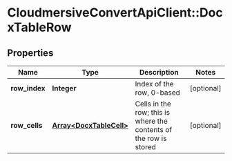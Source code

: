 # CloudmersiveConvertApiClient::DocxTableRow

## Properties
Name | Type | Description | Notes
------------ | ------------- | ------------- | -------------
**row_index** | **Integer** | Index of the row, 0-based | [optional] 
**row_cells** | [**Array&lt;DocxTableCell&gt;**](DocxTableCell.md) | Cells in the row; this is where the contents of the row is stored | [optional] 


